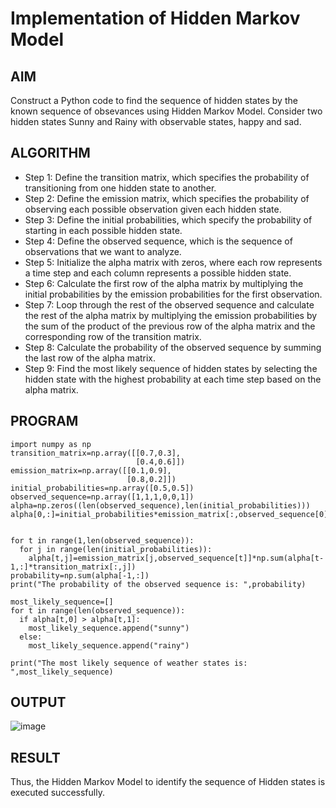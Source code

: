 # Implementation of Hidden Markov Model

## AIM
Construct a Python code to find the sequence of hidden states by the known sequence of obsevances using Hidden Markov Model. Consider two hidden states Sunny and Rainy with observable states, happy and sad.

## ALGORITHM
* Step 1: Define the transition matrix, which specifies the probability of transitioning from one hidden state to another.
* Step 2: Define the emission matrix, which specifies the probability of observing each possible observation given each hidden state.
* Step 3: Define the initial probabilities, which specify the probability of starting in each possible hidden state.
* Step 4: Define the observed sequence, which is the sequence of observations that we want to analyze.
* Step 5: Initialize the alpha matrix with zeros, where each row represents a time step and each column represents a possible hidden state.
* Step 6: Calculate the first row of the alpha matrix by multiplying the initial probabilities by the emission probabilities for the first observation.
* Step 7: Loop through the rest of the observed sequence and calculate the rest of the alpha matrix by multiplying the emission probabilities by the sum of the product of the previous row of the alpha matrix and the corresponding row of the transition matrix.
* Step 8: Calculate the probability of the observed sequence by summing the last row of the alpha matrix.
* Step 9: Find the most likely sequence of hidden states by selecting the hidden state with the highest probability at each time step based on the alpha matrix.

##  PROGRAM
```python3
import numpy as np
transition_matrix=np.array([[0.7,0.3],
                            [0.4,0.6]])
emission_matrix=np.array([[0.1,0.9],
                          [0.8,0.2]])
initial_probabilities=np.array([0.5,0.5])
observed_sequence=np.array([1,1,1,0,0,1])
alpha=np.zeros((len(observed_sequence),len(initial_probabilities)))
alpha[0,:]=initial_probabilities*emission_matrix[:,observed_sequence[0]]
     

for t in range(1,len(observed_sequence)):
  for j in range(len(initial_probabilities)):
    alpha[t,j]=emission_matrix[j,observed_sequence[t]]*np.sum(alpha[t-1,:]*transition_matrix[:,j])
probability=np.sum(alpha[-1,:])
print("The probability of the observed sequence is: ",probability)

most_likely_sequence=[]
for t in range(len(observed_sequence)):
  if alpha[t,0] > alpha[t,1]:
    most_likely_sequence.append("sunny")
  else:
    most_likely_sequence.append("rainy")

print("The most likely sequence of weather states is: ",most_likely_sequence)
```

## OUTPUT
![image](https://user-images.githubusercontent.com/65499285/230396164-fd6f1e16-47be-470e-b0c1-cabd1c87f5d1.png)

## RESULT
Thus, the Hidden Markov Model to identify the sequence of Hidden states is executed successfully.
